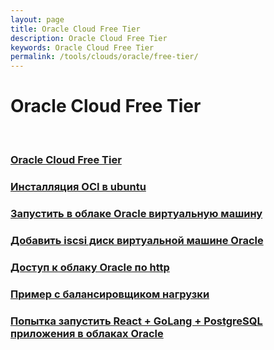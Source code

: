 ```yaml
---
layout: page
title: Oracle Cloud Free Tier
description: Oracle Cloud Free Tier
keywords: Oracle Cloud Free Tier
permalink: /tools/clouds/oracle/free-tier/
---
```


# Oracle Cloud Free Tier

<br/>

### [Oracle Cloud Free Tier](/tools/clouds/oracle/free-tier/info/)

### [Инсталляция OCI в ubuntu](/tools/clouds/oracle/free-tier/oci/)

### [Запустить в облаке Oracle виртуальную машину](/tools/clouds/oracle/free-tier/compute-instance/)

### [Добавить iscsi диск виртуальной машине Oracle](/tools/clouds/oracle/free-tier/compute-instance/add-disk/)

### [Доступ к облаку Oracle по http](/tools/clouds/oracle/free-tier/http/)

### [Пример с балансировщиком нагрузки](/tools/clouds/oracle/free-tier/load-balancer/)

### [Попытка запустить React + GoLang + PostgreSQL приложения в облаках Oracle](/tools/clouds/oracle/free-tier/react-golang-postgres-app/)
